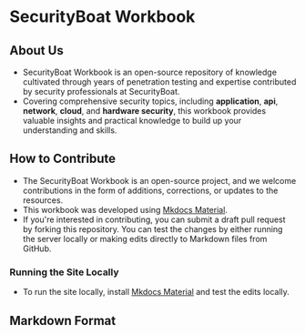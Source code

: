 # SecurityBoat Workbook

## About Us
- SecurityBoat Workbook is an open-source repository of knowledge cultivated through years of penetration testing and expertise contributed by security professionals at SecurityBoat.
- Covering comprehensive security topics, including **application**, **api**, **network**, **cloud**, and **hardware security**, this workbook provides valuable insights and practical knowledge to build up your understanding and skills.

## How to Contribute
- The SecurityBoat Workbook is an open-source project, and we welcome contributions in the form of additions, corrections, or updates to the resources.
- This workbook was developed using [Mkdocs Material](https://squidfunk.github.io/mkdocs-material/).
- If you're interested in contributing, you can submit a draft pull request by forking this repository. You can test the changes by either running the server locally or making edits directly to Markdown files from GitHub.

### Running the Site Locally
- To run the site locally, install [Mkdocs Material](https://squidfunk.github.io/mkdocs-material/) and test the edits locally.

## Markdown Format